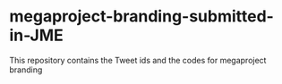 # megaproject-branding-submitted-in-JME
This repository contains the Tweet ids and the codes for megaproject branding
